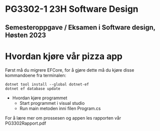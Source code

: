 # PG3302-1 23H Software Design
## Semesteroppgave / Eksamen i Software design, Høsten 2023

# Hvordan kjøre vår pizza app
Først må du migrere EFCore, for å gjøre dette må du kjøre disse kommandoene fra terminalen:

`dotnet tool install --global dotnet-ef`\
`dotnet ef database update`
- Hvordan kjøre programmet
  * Start programmet i visual studio
  * Run main metoden inni filen Program.cs
 
For å lære mer om prossesen og appen les rapporten vår PG3302Rapport.pdf
